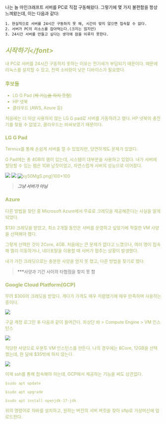 

나는 늘 마인크래프트 서버를 PC로 직접 구동해왔다. 
그렇기에 몇 가지 불편함을 항상 느껴왔는데, 이는 다음과 같다:

	1. 현실적으로 서버를 24시간 구동하지 못 해, 시간이 맞지 않으면 접속할 수 없다.
	2. 서버가 PC의 리소스를 잡아먹는다.(크지는 않지만)
	3. 24시간 서버를 만들고 싶다는 생각에 잠을 이루지 못한다.


## *<font color="#acbf69">시작하기</*font*>*

내 PC로 서버를 24시간 구동하지 못하는 이유는 전기세가 부담되기 때문이다.
때문에 리눅스를 설치할 수 있고, 전력 소비량이 낮은 디바이스가 필요했다.

### 후보들
- LG G Pad (~~제 기능을 하지 못함~~)
- HP 넷북
- 클라우드 (AWS, Azure 등)

처음에는 더 이상 사용하지 않는 LG G pad로 서버를 가동하려고 했다. HP 넷북의 충전기를 찾을 수 없었고, 클라우드는 비싸보였기 때문이다.


### LG G Pad

Termux를 통해 손쉽게 서버를 열 수 있었지만, 당연하게도 문제가 있었다.

G Pad에는 총 4GB의 램이 있는데, 시스템이 대부분을 사용하고 있었다. 내가 서버에 할당할 수 있는 램은 1GB 남짓이었고, 자연스럽게 서버의 성능으로 이어졌다.

![](https://i.imgur.com/IDWqWEZ.png)
![](https://i.imgur.com/MPZ2bgI.png)
![xy50MgS.png}100*100](https://i.imgur.com/xy50MgS.png)

>  ***<font color="#7f7f7f">그냥 서버가 아님</font>***


### Azure

다른 방법을 찾던 중 Microsoft Azure에서 무료로 크레딧을 제공해준다는 사실을 알게 되었다. 

$130 크레딧을 받았고, 최소 2개월 동안은 서버를 운영하고 싶었기에 적절한 VM 사양을 선택해야 했다.

그렇게 선택한 것이 2Core, 4GB. 처음에는 큰 문제가 없다고 느꼈으나, 여러 명이 접속해 멀리 이동하거나, 네더포탈을 이용할 때 서버가 멈추는 상황이 발생했다. 

내가 가진 크레딧으로는 충분한 사양을 얻지 못 했고, 다른 방법을 찾기로 했다.

>  ***<font color="#7f7f7f">사양과 기간 사이의 타협점을 찾지 못 함</font>


### Google Cloud Platform(GCP)

무려 $300의 크레딧을 받았다. 게다가 가격도 매우 저렴했기에 매우 만족하며 사용하는 중이다. 


![](https://i.imgur.com/8nQlQUO.png)

구글 계정 로그인 후 다음과 같이 들어간다. 
좌상단 바 > Compute Engine > VM 인스턴스


![](https://i.imgur.com/xQzkGXy.png)

적당한 사양으로 우분투 VM 인스턴스를 만든다. 
나의 경우에는 8Core, 12GB을 선택했는데, 한 달에 $35밖에 하지 않는다.



![](https://i.imgur.com/JvKtjlA.png)

이제 ssh를 통해 접속해야 하는데, GCP에서 제공하는 기능을 써도 상관없다.


```
$sudo apt update

$sudo apt upgrade

$sudo apt install openjdk-17-jdk
```

위의 명령어로 자바를 설치하고, 원하는 버전의 서버 버킷을 찾아 sftp로 가상머신에 업로드한다.
